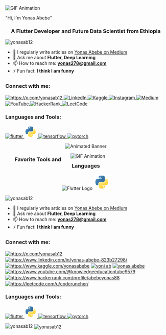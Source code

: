 
<p>
  <img align="center" src="https://protoinfrastack-myfirstbucketb8884501-fnnzvxt2ee5v.s3.amazonaws.com/5Fx7RHQA0q5dWTevXLZvmbPvZXrpEg28YWoH.gif" alt="GIF Animation" ,hight="300",width="500"/>
</p>
  
"Hi, I'm Yonas Abebe" 
</h1>
<h3 align="center">A Flutter Developer and Future Data Scientist from Ethiopia</h3>

<p align="left">
  <img src="https://komarev.com/ghpvc/?username=yonasab12&label=Profile%20views&color=0e75b6&style=flat" alt="yonasab12" />
</p>

- 📝 I regularly write articles on [Yonas Abebe on Medium](https://medium.com/@yonasabebe)  
- 💬 Ask me about **Flutter, Deep Learning**  
- 📫 How to reach me: **yonas278@gmail.com**  
- ⚡ Fun fact: **I think I am funny**  

<h3 align="left">Connect with me:</h3>
<p align="left">
  <a href="https://twitter.com/yonasab12" target="_blank">
    <img align="center" src="https://raw.githubusercontent.com/rahuldkjain/github-profile-readme-generator/master/src/images/icons/Social/twitter.svg" alt="https://x.com/yonasab12" height="30" width="40" />
  </a>
  <a href="https://linkedin.com/in/yonas-abebe-823b27298/" target="_blank">
    <img align="center" src="https://raw.githubusercontent.com/rahuldkjain/github-profile-readme-generator/master/src/images/icons/Social/linked-in-alt.svg" alt="LinkedIn" height="30" width="40" />
  </a>
  <a href="https://kaggle.com/yonasabebe" target="_blank">
    <img align="center" src="https://raw.githubusercontent.com/rahuldkjain/github-profile-readme-generator/master/src/images/icons/Social/kaggle.svg" alt="Kaggle" height="30" width="40" />
  </a>
  <a href="https://instagram.com/yoniab" target="_blank">
    <img align="center" src="https://raw.githubusercontent.com/rahuldkjain/github-profile-readme-generator/master/src/images/icons/Social/instagram.svg" alt="Instagram" height="30" width="40" />
  </a>
  <a href="https://medium.com/@yonasabebe" target="_blank">
    <img align="center" src="https://raw.githubusercontent.com/rahuldkjain/github-profile-readme-generator/master/src/images/icons/Social/medium.svg" alt="Medium" height="30" width="40" />
  </a>
  <a href="https://www.youtube.com/@knowledgeeducationtube9579" target="_blank">
    <img align="center" src="https://raw.githubusercontent.com/rahuldkjain/github-profile-readme-generator/master/src/images/icons/Social/youtube.svg" alt="YouTube" height="30" width="40" />
  </a>
  <a href="https://www.hackerrank.com/profile/abebeyonas88" target="_blank">
    <img align="center" src="https://raw.githubusercontent.com/rahuldkjain/github-profile-readme-generator/master/src/images/icons/Social/hackerrank.svg" alt="HackerRank" height="30" width="40" />
  </a>
  <a href="https://leetcode.com/u/codcruncher/" target="_blank">
    <img align="center" src="https://raw.githubusercontent.com/rahuldkjain/github-profile-readme-generator/master/src/images/icons/Social/leet-code.svg" alt="LeetCode" height="30" width="40" />
  </a>
</p>

<h3 align="left">Languages and Tools:</h3>
<p align="left">
  <a href="https://flutter.dev" target="_blank">
    <img src="https://www.vectorlogo.zone/logos/flutterio/flutterio-icon.svg" alt="flutter" width="40" height="40"/>
  </a>
  <a href="https://python.org" target="_blank">
    <img src="https://raw.githubusercontent.com/devicons/devicon/master/icons/python/python-original.svg" alt="python" width="40" height="40"/>
  </a>
  <a href="https://www.tensorflow.org" target="_blank">
    <img src="https://www.vectorlogo.zone/logos/tensorflow/tensorflow-icon.svg" alt="tensorflow" width="40" height="40"/>
  </a>
  <a href="https://pytorch.org/" target="_blank">
    <img src="https://www.vectorlogo.zone/logos/pytorch/pytorch-icon.svg" alt="pytorch" width="40" height="40"/>
  </a>
</p>

<p align="center">
  <img src="https://i.pinimg.com/originals/91/22/d3/9122d3404854fd9c0fb9b6de760cc296.gif" alt="Animated Banner" width="400" />
</p>



<p>
  <img align="right" src="https://media.giphy.com/media/Y4ak9Ki2GZCbJxAnJD/giphy.gif" alt="GIF Animation" width="300"/>
</p>



<h3 align="center">Favorite Tools and Languages</h3>
<p align="center">
  
  <img src="https://www.vectorlogo.zone/logos/flutterio/flutterio-icon.svg" alt="Flutter Logo" width="50" />
  <img src="https://raw.githubusercontent.com/devicons/devicon/master/icons/python/python-original.svg" alt="Python Logo" width="50" />
</p>




<p align="left"> <img src="https://komarev.com/ghpvc/?username=yonasab12&label=Profile%20views&color=0e75b6&style=flat" alt="yonasab12" /> </p>

- 📝 I regularly write articles on [Yonas Abebe on Medium](https://medium.com/@yonasabebe)
- 💬 Ask me about **Flutter, Deep Learning**
- 📫 How to reach me: **yonas278@gmail.com**
- ⚡ Fun fact: **I think I am funny**

<h3 align="left">Connect with me:</h3>
<p align="left">
<a href="https://twitter.com/yonasab12" target="blank"><img align="center" src="https://raw.githubusercontent.com/rahuldkjain/github-profile-readme-generator/master/src/images/icons/Social/twitter.svg" alt="https://x.com/yonasab12" height="30" width="40" /></a>
<a href="https://linkedin.com/in/yonas-abebe-823b27298/" target="blank"><img align="center" src="https://raw.githubusercontent.com/rahuldkjain/github-profile-readme-generator/master/src/images/icons/Social/linked-in-alt.svg" alt="https://www.linkedin.com/in/yonas-abebe-823b27298/" height="30" width="40" /></a>
<a href="https://kaggle.com/yonasabebe" target="blank"><img align="center" src="https://raw.githubusercontent.com/rahuldkjain/github-profile-readme-generator/master/src/images/icons/Social/kaggle.svg" alt="https://www.kaggle.com/yonasabebe" height="30" width="40" /></a>
<a href="https://instagram.com/yoniab" target="blank"><img align="center" src="https://raw.githubusercontent.com/rahuldkjain/github-profile-readme-generator/master/src/images/icons/Social/instagram.svg" alt="yoni ab" height="30" width="40" /></a>
<a href="https://medium.com/@yonasabebe" target="blank"><img align="center" src="https://raw.githubusercontent.com/rahuldkjain/github-profile-readme-generator/master/src/images/icons/Social/medium.svg" alt="yonas abebe" height="30" width="40" /></a>
<a href="https://www.youtube.com/@knowledgeeducationtube9579" target="blank"><img align="center" src="https://raw.githubusercontent.com/rahuldkjain/github-profile-readme-generator/master/src/images/icons/Social/youtube.svg" alt="https://www.youtube.com/@knowledgeeducationtube9579" height="30" width="40" /></a>
<a href="https://www.hackerrank.com/profile/abebeyonas88" target="blank"><img align="center" src="https://raw.githubusercontent.com/rahuldkjain/github-profile-readme-generator/master/src/images/icons/Social/hackerrank.svg" alt="https://www.hackerrank.com/profile/abebeyonas88" height="30" width="40" /></a>
<a href="https://leetcode.com/u/codcruncher/" target="blank"><img align="center" src="https://raw.githubusercontent.com/rahuldkjain/github-profile-readme-generator/master/src/images/icons/Social/leet-code.svg" alt="https://leetcode.com/u/codcruncher/" height="30" width="40" /></a>
</p>

<h3 align="left">Languages and Tools:</h3>
<p align="left">
  <!-- Add icons for tools you work with -->
  <a href="https://flutter.dev" target="_blank" rel="noreferrer"> <img src="https://www.vectorlogo.zone/logos/flutterio/flutterio-icon.svg" alt="flutter" width="40" height="40"/> </a>
  <a href="https://python.org" target="_blank" rel="noreferrer"> <img src="https://raw.githubusercontent.com/devicons/devicon/master/icons/python/python-original.svg" alt="python" width="40" height="40"/> </a>
  <a href="https://www.tensorflow.org" target="_blank" rel="noreferrer"> <img src="https://www.vectorlogo.zone/logos/tensorflow/tensorflow-icon.svg" alt="tensorflow" width="40" height="40"/> </a>
  <a href="https://pytorch.org/" target="_blank" rel="noreferrer"> <img src="https://www.vectorlogo.zone/logos/pytorch/pytorch-icon.svg" alt="pytorch" width="40" height="40"/> </a>
</p>

<p><img align="left" src="https://github-readme-stats.vercel.app/api/top-langs?username=yonasab12&show_icons=true&locale=en&layout=compact" alt="yonasab12" /></p>
<p>&nbsp;<img align="center" src="https://github-readme-stats.vercel.app/api?username=yonasab12&show_icons=true&locale=en" alt="yonasab12" /></p>

